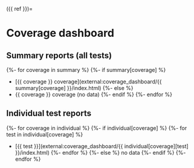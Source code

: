 ({{ ref }})=
# Coverage dashboard

## Summary reports (all tests)

{%- for coverage in summary %}
{%- if summary[coverage] %}
 * [{{ coverage }} coverage](external:coverage_dashboard/{{ summary[coverage] }}/index.html)
{%- else %}
 * {{ coverage }} coverage (no data)
{%- endif %}
{%- endfor %}

## Individual test reports

{%- for coverage in individual %}
{%- if individual[coverage] %}
{%- for test in individual[coverage] %}
 * [{{ test }}](external:coverage_dashboard/{{ individual[coverage][test] }}/index.html)
{%- endfor %}
{%- else %}
no data
{%- endif %}
{%- endfor %}
